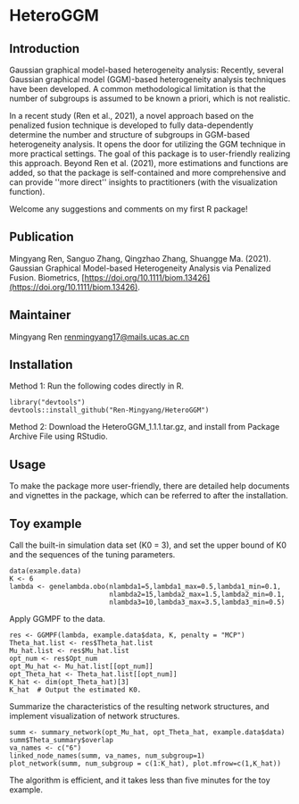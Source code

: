 # HeteroGGM
## Introduction
Gaussian graphical model-based heterogeneity analysis:
Recently, several Gaussian graphical model (GGM)-based heterogeneity analysis techniques have been developed. A common methodological limitation is that the number of subgroups is assumed to be known a priori, which is not realistic. 

In a recent study (Ren et al., 2021), a novel approach based on the penalized fusion technique is developed to fully data-dependently determine the number and structure of subgroups in GGM-based heterogeneity analysis. It opens the door for utilizing 
the GGM technique in more practical settings. The goal of this package is to user-friendly realizing this approach. Beyond Ren et al. (2021), more estimations and functions are added, so that the package is self-contained and more comprehensive and can provide ''more direct'' insights to practitioners (with the visualization function).

Welcome any suggestions and comments on my first R package!


## Publication
Mingyang Ren, Sanguo Zhang, Qingzhao Zhang, Shuangge Ma. (2021). Gaussian Graphical Model-based Heterogeneity Analysis via Penalized Fusion. Biometrics, [https://doi.org/10.1111/biom.13426](https://doi.org/10.1111/biom.13426).

## Maintainer
Mingyang Ren <renmingyang17@mails.ucas.ac.cn>  

## Installation

Method 1: Run the following codes directly in R.
```{r eval=FALSE}
library("devtools")
devtools::install_github("Ren-Mingyang/HeteroGGM")
```
Method 2: Download the HeteroGGM_1.1.1.tar.gz, and install from Package Archive File using RStudio.


## Usage
To make the package more user-friendly, there are detailed help documents and 
vignettes in the package, which can be referred to after the installation.


## Toy example
Call the built-in simulation data set (K0 = 3), and set the upper bound of K0 and the sequences of the tuning parameters.
```{r eval=FALSE}
data(example.data)
K <- 6
lambda <- genelambda.obo(nlambda1=5,lambda1_max=0.5,lambda1_min=0.1,
                         nlambda2=15,lambda2_max=1.5,lambda2_min=0.1,
                         nlambda3=10,lambda3_max=3.5,lambda3_min=0.5)
```

Apply GGMPF to the data.
```{r eval=FALSE}
res <- GGMPF(lambda, example.data$data, K, penalty = "MCP")
Theta_hat.list <- res$Theta_hat.list
Mu_hat.list <- res$Mu_hat.list
opt_num <- res$Opt_num
opt_Mu_hat <- Mu_hat.list[[opt_num]]
opt_Theta_hat <- Theta_hat.list[[opt_num]]
K_hat <- dim(opt_Theta_hat)[3]
K_hat  # Output the estimated K0.
```

Summarize the characteristics of the resulting network structures, and implement visualization of network structures.
```{r eval=FALSE}
summ <- summary_network(opt_Mu_hat, opt_Theta_hat, example.data$data)
summ$Theta_summary$overlap
va_names <- c("6")
linked_node_names(summ, va_names, num_subgroup=1)
plot_network(summ, num_subgroup = c(1:K_hat), plot.mfrow=c(1,K_hat))
```
The algorithm is efficient, and it takes less than five minutes for the toy example.

